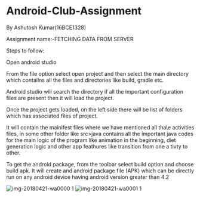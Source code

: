 # Android-Club-Assignment
By Ashutosh Kumar(16BCE1328)

Assignment name:-FETCHING DATA FROM SERVER

Steps to follow:

Open android studio

From the file option select open project and then select the main directory which contailns all the files and directories like build, gradle etc.

Android studio will search the directory if all the important configuration files are present then it will load the project.

Once the project gets loaded, on the left side there will be list of folders which has associated files of project.

It will contain the mainifest files where we have mentioned all tha\e activities files, in some other folder like src>java contains all the important java codes for the main logic of the program like animation in the beginning, diet generation logic and other app feathures like transition from one a tivty to other.

To get the android package, from the toolbar select build option and choose build apk. It will create and android package file (APK) which can be directly run on any android device having android version greater than 4.2

![img-20180421-wa0000 1](https://user-images.githubusercontent.com/31513483/39085921-c9c56cd2-45a7-11e8-8ca5-6d6de897956f.jpg)
![img-20180421-wa0001 1](https://user-images.githubusercontent.com/31513483/39085932-04d23198-45a8-11e8-9db2-a94a01451ace.jpg)
